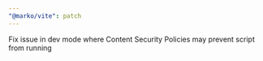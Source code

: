 ```yaml
---
"@marko/vite": patch
---
```


Fix issue in dev mode where Content Security Policies may prevent script from running

